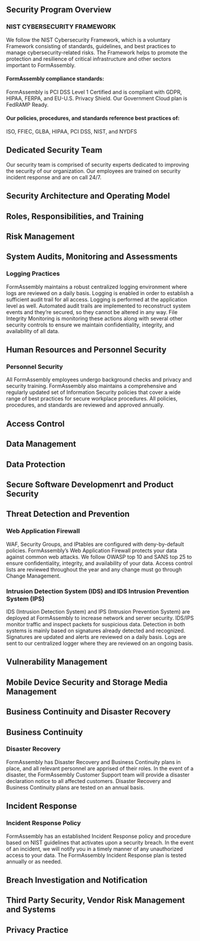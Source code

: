 ## Security Program Overview



### NIST CYBERSECURITY FRAMEWORK

We follow the NIST Cybersecurity Framework, which is a voluntary Framework consisting of standards, guidelines, and best practices to manage cybersecurity-related risks. The Framework helps to promote the protection and resilience of critical infrastructure and other sectors important to FormAssembly.

#### FormAssembly compliance standards:

FormAssembly is PCI DSS Level 1 Certified and is compliant with GDPR, HIPAA, FERPA, and EU-U.S. Privacy Shield. Our Government Cloud plan is FedRAMP Ready.

#### Our policies, procedures, and standards reference best practices of:

ISO, FFIEC, GLBA, HIPAA, PCI DSS, NIST, and NYDFS

## Dedicated Security Team

<!--- __Recommended for:__ >Series A/Series B startups. If you handle sensitive data this hire should probably come as soon as possible. --->

<!--- __Explanation:__ A dedicated team (or employee) shows additional commitment to the security of your data. Add this section if you have at least ½ an employee dedicated to improving the security of your company. Add more information (specific achievements or past roles of your team members) if you think it brings value. --->

<!--- __Customization:__ Minor customization required. --->

Our security team is comprised of security experts dedicated to improving the security of our organization. Our employees are trained on security incident response and are on call 24/7.



## Security Architecture and Operating Model

## Roles, Responsibilities, and Training

## Risk Management

## System Audits, Monitoring and Assessments



### Logging Practices

FormAssembly maintains a robust centralized logging environment where logs are reviewed on a daily basis. Logging is enabled in order to establish a sufficient audit trail for all access. Logging is performed at the application level as well. Automated audit trails are implemented to reconstruct system events and they’re secured, so they cannot be altered in any way. File Integrity Monitoring is monitoring these actions along with several other security controls to ensure we maintain confidentiality, integrity, and availability of all data.

## Human Resources and Personnel Security

### Personnel Security

All FormAssembly employees undergo background checks and privacy and security training. FormAssembly also maintains a comprehensive and regularly updated set of Information Security policies that cover a wide range of best practices for secure workplace procedures. All policies, procedures, and standards are reviewed and approved annually.

## Access Control

## Data Management

## Data Protection

## Secure Software Developmenrt and Product Security

## Threat Detection and Prevention

### Web Application Firewall

WAF, Security Groups, and IPtables are configured with deny-by-default policies. FormAssembly’s Web Application Firewall protects your data against common web attacks. We follow OWASP top 10 and SANS top 25 to ensure confidentiality, integrity, and availability of your data. Access control lists are reviewed throughout the year and any change must go through Change Management.

### Intrusion Detection System (IDS) and IDS Intrusion Prevention System (IPS)

IDS (Intrusion Detection System) and IPS (Intrusion Prevention System) are deployed at FormAssembly to increase network and server security. IDS/IPS monitor traffic and inspect packets for suspicious data. Detection in both systems is mainly based on signatures already detected and recognized. Signatures are updated and alerts are reviewed on a daily basis. Logs are sent to our centralized logger where they are reviewed on an ongoing basis.


## Vulnerability Management

## Mobile Device Security and Storage Media Management

## Business Continuity and Disaster Recovery

## Business Continuity


### Disaster Recovery

FormAssembly has Disaster Recovery and Business Continuity plans in place, and all relevant personnel are apprised of their roles. In the event of a disaster, the FormAssembly Customer Support team will provide a disaster declaration notice to all affected customers. Disaster Recovery and Business Continuity plans are tested on an annual basis.

## Incident Response

### Incident Response Policy

FormAssembly has an established Incident Response policy and procedure based on NIST guidelines that activates upon a security breach. In the event of an incident, we will notify you in a timely manner of any unauthorized access to your data. The FormAssembly Incident Response plan is tested annually or as needed.

## Breach Investigation and Notification

## Third Party Security, Vendor Risk Management and Systems

## Privacy Practice
